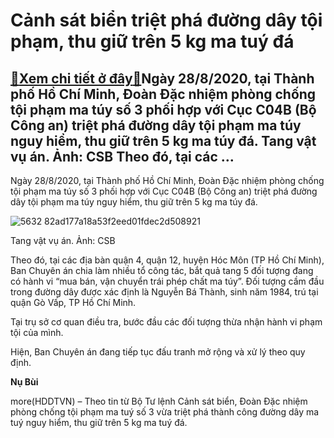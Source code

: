 Cảnh sát biển triệt phá đường dây tội phạm, thu giữ trên 5 kg ma tuý đá
=======================================================================

[:gift:Xem chi tiết ở đây:gift:](https://hddtvn.com/canh-sat-bien-triet-pha-duong-day-toi-pham-thu-giu-tren-5-kg-ma-tuy-da/)Ngày 28/8/2020, tại Thành phố Hồ Chí Minh, Đoàn Đặc nhiệm phòng chống tội phạm ma túy số 3 phối hợp với Cục C04B (Bộ Công an) triệt phá đường dây tội phạm ma túy nguy hiểm, thu giữ trên 5 kg ma túy đá. Tang vật vụ án. Ảnh: CSB Theo đó, tại các …
-----------------------------------------------------------------------------------------------------------------------------------------------------------------------------------------------------------------------------------------------------


Ngày 28/8/2020, tại Thành phố Hồ Chí Minh, Đoàn Đặc nhiệm phòng chống tội phạm ma túy số 3 phối hợp với Cục C04B (Bộ Công an) triệt phá đường dây tội phạm ma túy nguy hiểm, thu giữ trên 5 kg ma túy đá.





![5632 82ad177a18a53f2eed01fdec2d508921](https://hddtvn.com/wp-content/uploads/2021/01/5632_82ad177a18a53f2eed01fdec2d508921.jpg "Tang vật vụ án. Ảnh: CSB")


Tang vật vụ án. Ảnh: CSB



Theo đó, tại các địa bàn quận 4, quận 12, huyện Hóc Môn (TP Hồ Chí Minh), Ban Chuyên án chia làm nhiều tổ công tác, bắt quả tang 5 đối tượng đang có hành vi “mua bán, vận chuyển trái phép chất ma túy”. Đối tượng cầm đầu trong đường dây được xác định là Nguyễn Bá Thành, sinh năm 1984, trú tại quận Gò Vấp, TP Hồ Chí Minh.


Tại trụ sở cơ quan điều tra, bước đầu các đối tượng thừa nhận hành vi phạm tội của mình.


Hiện, Ban Chuyên án đang tiếp tục đấu tranh mở rộng và xử lý theo quy định.




**Nụ Bùi**



more(HDDTVN) – Theo tin từ Bộ Tư lệnh Cảnh sát biển, Đoàn Đặc nhiệm phòng chống tội phạm ma tuý số 3 vừa triệt phá thành công đường dây ma tuý nguy hiểm, thu giữ trên 5 kg ma tuý đá.

